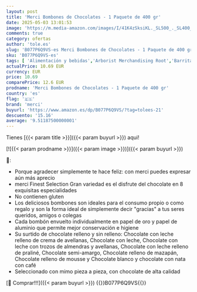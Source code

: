 ```yaml
---
layout: post
title: 'Merci Bombones de Chocolates - 1 Paquete de 400 gr'
date: 2025-05-03 13:01:53
image: 'https://m.media-amazon.com/images/I/41K4zSksiKL._SL500_._SL400_.jpg'
comments: true
category: ofertas
author: 'tole.es'
slug: 'B077P6Q9VS-es Merci Bombones de Chocolates - 1 Paquete de 400 gr'
sku: 'B077P6Q9VS-es'
tags: [ 'Alimentación y bebidas','Arborist Merchandising Root','Barritas de chocolate','Cestas regalo y regalos gourmet','Dulces de chocolate','Regalos para los aficionados al chocolate','Snacks y dulces','bombones','merci','🇪🇸', ]
actualPrice: 10.69 EUR
currency: EUR
price: 10.69
comparePrice: 12.6 EUR
prodname: 'Merci Bombones de Chocolates - 1 Paquete de 400 gr'
country: 'es'
flag: '🇪🇸'
brand: 'merci'
buyurl: 'https://www.amazon.es/dp/B077P6Q9VS/?tag=tolees-21'
descuento: '15.16'
average: '9.51187500000001'
---
```


Tienes [{{< param title >}}]({{< param buyurl >}}) aqui!

[![{{< param prodname >}}]({{< param image >}})]({{< param buyurl >}})

🔎:

- Porque agradecer simplemente te hace feliz: con merci puedes expresar aún más aprecio
- merci Finest Selection Gran variedad es el disfrute del chocolate en 8 exquisitas especialidades
- No contienen gluten
- Los deliciosos bombones son ideales para el consumo propio o como regalo y son la forma ideal de simplemente decir "gracias" a tus seres queridos, amigos o colegas
- Cada bombón envuelto individualmente en papel de oro y papel de aluminio que permite mejor conservación e higiene
- Su surtido de chocolate relleno y sin relleno: Chocolate con leche relleno de crema de avellanas, Chocolate con leche, Chocolate con leche con trozos de almendras y avellanas, Chocolate con leche relleno de praliné, Chocolate semi-amargo, Chocolate relleno de mazapán, Chocolate relleno de mousse y Chocolate blanco y chocolate con nata con café
- Seleccionado con mimo pieza a pieza, con chocolate de alta calidad

[🛒 Comprar!!!]({{< param buyurl >}})
{{<world>}}B077P6Q9VS{{</world>}}
